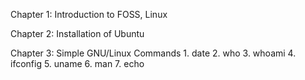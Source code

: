 
Chapter 1: 
	Introduction to FOSS, Linux

Chapter 2: 
	Installation of Ubuntu

Chapter 3: 
	Simple GNU/Linux Commands
	1. date
	2. who
	3. whoami
	4. ifconfig
	5. uname
	6. man
	7. echo
